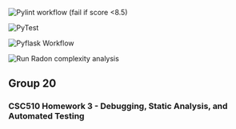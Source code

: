 


![Pylint workflow (fail if score <8.5)](https://github.com/SE-Group20/git-homework3/actions/workflows/pylint.yml/badge.svg)

![PyTest](https://github.com/SE-Group20/git-homework3/actions/workflows/test.yml/badge.svg)

![Pyflask Workflow](https://github.com/SE-Group20/G20-homework3/actions/workflows/pyflakes.yml/badge.svg)

![Run Radon complexity analysis](https://github.com/SE-Group20/G20-homework3/actions/workflows/radon.yaml/badge.svg)

## Group 20

### CSC510 Homework 3 - Debugging, Static Analysis, and Automated Testing

